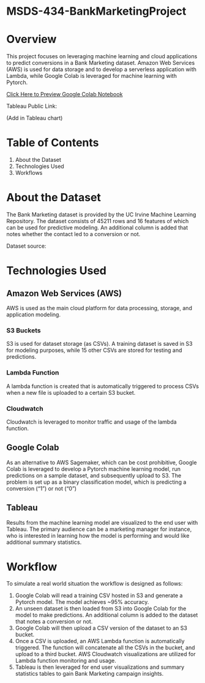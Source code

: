 # MSDS-434-BankMarketingProject

# Overview
This project focuses on leveraging machine learning and cloud applications to predict conversions in a Bank Marketing dataset. Amazon Web Services (AWS) is used for data storage and to develop a serverless application with Lambda, while Google Colab is leveraged for machine learning with Pytorch.

[Click Here to Preview Google Colab Notebook](https://colab.research.google.com/drive/1J3LGfd6ayPH37g5g3Xr_0oOvSThFm1Lb#scrollTo=WhCj0XnvYgQ8)

Tableau Public Link:

(Add in Tableau chart)

# Table of Contents
1. About the Dataset
2. Technologies Used
3. Workflows


# About the Dataset
The Bank Marketing dataset is provided by the UC Irvine Machine Learning Repository. The dataset consists of 45211 rows and 16 features of which can be used for predictive modeling. An additional column is added that notes whether the contact led to a conversion or not.

Dataset source:

# Technologies Used

## Amazon Web Services (AWS)
AWS is used as the main cloud platform for data processing, storage, and application modeling.

### S3 Buckets
S3 is used for dataset storage (as CSVs). A training dataset is saved in S3 for modeling purposes, while 15 other CSVs are stored for testing and predictions.

### Lambda Function
A lambda function is created that is automatically triggered to process CSVs when a new file is uploaded to a certain S3 bucket.

### Cloudwatch
Cloudwatch is leveraged to monitor traffic and usage of the lambda function.

## Google Colab
As an alternative to AWS Sagemaker, which can be cost prohibitive, Google Colab is leveraged to develop a Pytorch machine learning model, run predictions on a sample dataset, and subsequently upload to S3. The problem is set up as a binary classification model, which is predicting a conversion (“1”) or not (“0”)

## Tableau
Results from the machine learning model are visualized to the end user with Tableau. The primary audience can be a marketing manager for instance, who is interested in learning how the model is performing and would like additional summary statistics.

# Workflow
To simulate a real world situation the workflow is designed as follows:

1. Google Colab will read a training CSV hosted in S3 and generate a Pytorch model. The model achieves ~95% accuracy.
2. An unseen dataset is then loaded from S3 into Google Colab for the model to make predictions. An additional column is added to the dataset that notes a conversion or not.
3. Google Colab will then upload a CSV version of the dataset to an S3 bucket.
4. Once a CSV is uploaded, an AWS Lambda function is automatically triggered. The function will concatenate all the CSVs in the bucket, and upload to a third bucket. AWS Cloudwatch visualizations are utilized for Lambda function monitoring and usage.
5. Tableau is then leveraged for end user visualizations and summary statistics tables to gain Bank Marketing campaign insights.
